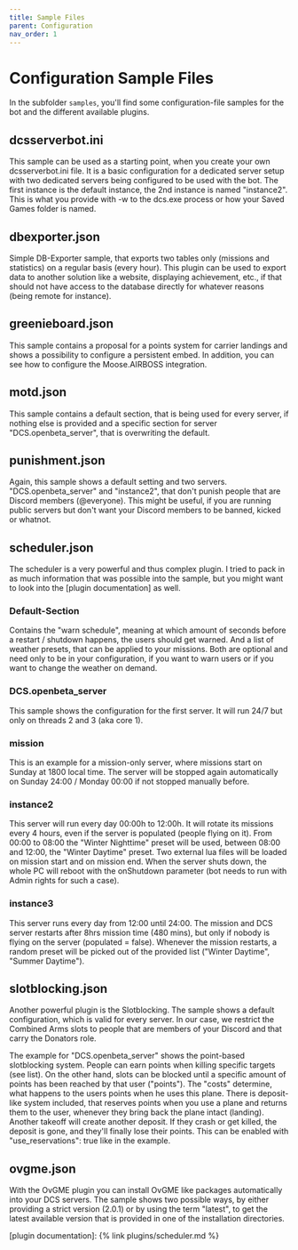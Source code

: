 ```yaml
---
title: Sample Files
parent: Configuration
nav_order: 1
---
```


# Configuration Sample Files
In the subfolder `samples`, you'll find some configuration-file samples for the bot and the different available plugins.

## dcsserverbot.ini
This sample can be used as a starting point, when you create your own dcsserverbot.ini file.
It is a basic configuration for a dedicated server setup with two dedicated servers being configured to be used with
the bot. The first instance is the default instance, the 2nd instance is named "instance2". This is what you provide
with -w to the dcs.exe process or how your Saved Games folder is named. 

## dbexporter.json
Simple DB-Exporter sample, that exports two tables only (missions and statistics) on a regular basis (every hour).
This plugin can be used to export data to another solution like a website, displaying achievement, etc., if that
should not have access to the database directly for whatever reasons (being remote for instance).

## greenieboard.json
This sample contains a proposal for a points system for carrier landings and shows a possibility to configure a 
persistent embed. In addition, you can see how to configure the Moose.AIRBOSS integration.

## motd.json
This sample contains a default section, that is being used for every server, if nothing else is provided and a specific
section for server "DCS.openbeta_server", that is overwriting the default.

## punishment.json
Again, this sample shows a default setting and two servers. "DCS.openbeta_server" and "instance2", that don't punish
people that are Discord members (@everyone). This might be useful, if you are running public servers but don't want
your Discord members to be banned, kicked or whatnot.

## scheduler.json
The scheduler is a very powerful and thus complex plugin. I tried to pack in as much information that was possible into
the sample, but you might want to look into the [plugin documentation] as well.

### Default-Section
Contains the "warn schedule", meaning at which amount of seconds before a restart / shutdown happens, the users should 
get warned. And a list of weather presets, that can be applied to your missions. Both are optional and need only to be
in your configuration, if you want to warn users or if you want to change the weather on demand.

### DCS.openbeta_server
This sample shows the configuration for the first server. It will run 24/7 but only on threads 2 and 3 (aka core 1).

### mission
This is an example for a mission-only server, where missions start on Sunday at 1800 local time. The server will be 
stopped again automatically on Sunday 24:00 / Monday 00:00 if not stopped manually before.

### instance2
This server will run every day 00:00h to 12:00h. It will rotate its missions every 4 hours, even if the server
is populated (people flying on it). From 00:00 to 08:00 the "Winter Nighttime" preset will be used, between
08:00 and 12:00, the "Winter Daytime" preset.
Two external lua files will be loaded on mission start and on mission end. When the server shuts down, the whole PC 
will reboot with the onShutdown parameter (bot needs to run with Admin rights for such a case).

### instance3
This server runs every day from 12:00 until 24:00. The mission and DCS server restarts after 8hrs mission time 
(480 mins), but only if nobody is flying on the server (populated = false). Whenever the mission restarts, a random
preset will be picked out of the provided list ("Winter Daytime", "Summer Daytime").

## slotblocking.json
Another powerful plugin is the Slotblocking. The sample shows a default configuration, which is valid for every server.
In our case, we restrict the Combined Arms slots to people that are members of your Discord and that carry the Donators
role.

The example for "DCS.openbeta_server" shows the point-based slotblocking system. People can earn points when killing 
specific targets (see list). On the other hand, slots can be blocked until a specific amount of points has been reached
by that user ("points"). The "costs" determine, what happens to the users points when he uses this plane.
There is deposit-like system included, that reserves points when you use a plane and returns them to the user, whenever 
they bring back the plane intact (landing). Another takeoff will create another deposit. If they crash or get killed, 
the deposit is gone, and they'll finally lose their points. This can be enabled with "use_reservations": true like in 
the example.

## ovgme.json
With the OvGME plugin you can install OvGME like packages automatically into your DCS servers. The sample shows two
possible ways, by either providing a strict version (2.0.1) or by using the term "latest", to get the latest available
version that is provided in one of the installation directories.

[plugin documentation]: {% link plugins/scheduler.md %}

